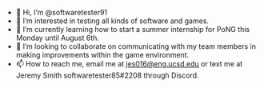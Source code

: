 - 👋 Hi, I’m @softwaretester91
- 👀 I’m interested in testing all kinds of software and games.
- 🌱 I’m currently learning how to start a summer internship for PoNG this Monday until August 6th.
- 💞️ I’m looking to collaborate on communicating with my team members in making improvements within the game environment.
- 📫 How to reach me, email me at jes016@eng.ucsd.edu or text me at Jeremy Smith softwaretester85#2208 through Discord.

<!---
softwaretester91/softwaretester91 is a ✨ special ✨ repository because its `README.md` (this file) appears on your GitHub profile.
You can click the Preview link to take a look at your changes.
--->
